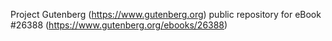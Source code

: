 Project Gutenberg (https://www.gutenberg.org) public repository for eBook #26388 (https://www.gutenberg.org/ebooks/26388)

